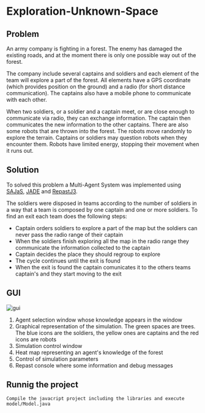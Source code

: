 # Exploration-Unknown-Space
## Problem

An army company is fighting in a forest. The enemy has damaged the existing roads, and at the moment there is only one possible way out of the forest.

The company include several captains and soldiers and each element of the team will explore a part of the forest. All elements have a GPS coordinate (which provides position on the ground) and a radio (for short distance communication). The captains also have a mobile phone to communicate with each other.

When two soldiers, or a soldier and a captain meet, or are close enough to communicate via radio, they can exchange information. The captain then communicates the new information to the other captains. There are also some robots that are thrown into the forest. The robots move randomly to explore the terrain. Captains or soldiers may question robots when they encounter them. Robots have limited energy, stopping their movement when it runs out.

## Solution
To solved this problem a Multi-Agent System was implemented using [SAJaS](https://web.fe.up.pt/~hlc/doku.php?id=sajas), [JADE](http://jade.tilab.com/) and [RepastJ3](http://repast.sourceforge.net/repast_3/).

The soldiers were disposed in teams according to the number of soldiers in a way that a team is composed by one captain and one or more soldiers. To find an exit each team does the following steps:
- Captain orders soldiers to explore a part of the map but the soldiers can never pass the radio range of their captain
- When the soldiers finish exploring all the map in the radio range they communicate the information collected to the captain
- Captain decides the place they should regroup to explore
- The cycle continues until the exit is found
- When the exit is found the captain comunicates it to the others teams captain's and they start moving to the exit

## GUI
![gui](http://i.imgur.com/GbtDsdn.png "GUI")

1. Agent selection window whose knowledge appears in the window
2. Graphical representation of the simulation. The green spaces are trees. The blue icons are the soldiers, the yellow ones are captains and the red icons are robots
3. Simulation control window
4. Heat map representing an agent's knowledge of the forest
5. Control of simulation parameters
6. Repast console where some information and debug messages

## Runnig the project
`Compile the javacript project including the libraries and execute model/Model.java`

